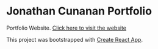 # Jonathan Cunanan Portfolio

Portfolio Website. [Click here to visit the website](https://jcunanan05.github.io/)

This project was bootstrapped with [Create React App](https://github.com/facebook/create-react-app).
